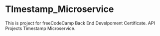 # TImestamp_Microservice
This is project for freeCodeCamp Back End Develpoment Certificate.
API Projects
Timestamp Microservice.
